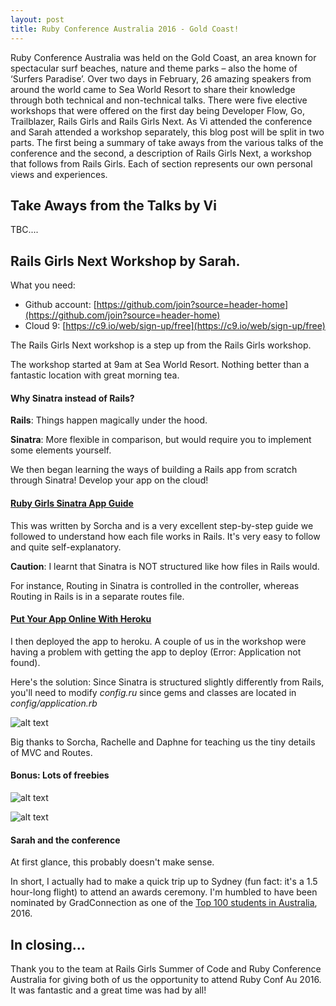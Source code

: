 ```yaml
---
layout: post
title: Ruby Conference Australia 2016 - Gold Coast!
---
```


Ruby Conference Australia was held on the Gold Coast, an area known for spectacular surf beaches, nature and theme parks – also the home of ‘Surfers Paradise’.  Over two days in February, 26 amazing speakers from around the world came to Sea World Resort to share their knowledge through both technical and non-technical talks.  There were five elective workshops that were offered on the first day being Developer Flow, Go, Trailblazer, Rails Girls and Rails Girls Next.  As Vi attended the conference and Sarah attended a workshop separately, this blog post will be split in two parts. The first being a summary of take aways from the various talks of the conference and the second, a description of Rails Girls Next, a workshop that follows from Rails Girls.  Each of section represents our own personal views and experiences.

## Take Aways from the Talks by Vi

TBC....

## Rails Girls Next Workshop by Sarah.

What you need:

- Github account: [https://github.com/join?source=header-home](https://github.com/join?source=header-home)
- Cloud 9: [https://c9.io/web/sign-up/free](https://c9.io/web/sign-up/free)

The Rails Girls Next workshop is a step up from the Rails Girls workshop.

The workshop started at 9am at Sea World Resort. Nothing better than a fantastic location with great morning tea.

#### Why Sinatra instead of Rails?

**Rails**: Things happen magically under the hood.

**Sinatra**: More flexible in comparison, but would require you to implement some elements yourself.

We then began learning the ways of building a Rails app from scratch through Sinatra! Develop your app on the cloud!

#### [Ruby Girls Sinatra App Guide](http://railsgirls-bne.github.io/sinatra-app-guide)

This was written by Sorcha and is a very excellent step-by-step guide we followed to understand how each file works in Rails. It's very easy to follow and quite self-explanatory.

**Caution**: I learnt that Sinatra is NOT structured like how files in Rails would.

For instance, Routing in Sinatra is controlled in the controller, whereas Routing in Rails is in a separate routes file.

#### [Put Your App Online With Heroku](http://railsgirls-bne.github.io/heroku)

I then deployed the app to heroku. A couple of us in the workshop were having a problem with getting the app to deploy (Error: Application not found).

Here's the solution: Since Sinatra is structured slightly differently from Rails, you'll need to modify *config.ru* since gems and classes are located in *config/application.rb*

![alt text](https://www.dropbox.com/sc/6bzcmtnd9v6wk90/AADdZZf7Aejm3tPKOEUSEvEpa?dl=1)

Big thanks to Sorcha, Rachelle and Daphne for teaching us the tiny details of MVC and Routes.

#### Bonus: Lots of freebies

![alt text](https://www.dropbox.com/sc/ueg6rawwimaxw72/AADeFEa_IBJ2E-hAlcg0DQE1a?dl=1)

![alt text](https://www.dropbox.com/sc/xsaziedizmf7fbn/AACGdQetrpO0ygaa0zStksjka?dl=1)

#### Sarah and the conference

At first glance, this probably doesn't make sense.

In short, I actually had to make a quick trip up to Sydney (fun fact: it's a 1.5 hour-long flight) to attend an awards ceremony. I'm humbled to have been nominated by GradConnection as one of the [Top 100 students in Australia](https://au.gradconnection.com/top100/), 2016. 

## In closing…

Thank you to the team at Rails Girls Summer of Code and Ruby Conference Australia for giving both of us the opportunity to attend Ruby Conf Au 2016.  It was fantastic and a great time was had by all!
